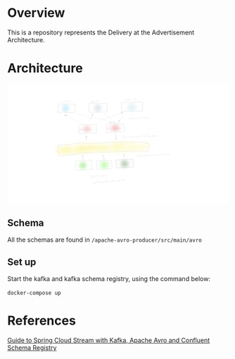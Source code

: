 # Overview

This is a repository represents the Delivery at the Advertisement Architecture.

# Architecture

![alt text](advertisement.png "Logo Title Text 1")

## Schema

All the schemas are found in `/apache-avro-producer/src/main/avro`

## Set up

Start the kafka and kafka schema registry, using the command below:

`docker-compose up`

# References

[Guide to Spring Cloud Stream with Kafka, Apache Avro and Confluent Schema Registry](https://www.baeldung.com/spring-cloud-stream-kafka-avro-confluent)